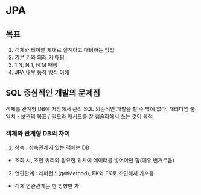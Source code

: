 # JPA
## 목표
1. 객체와 테이블 제대로 설계하고 매핑하는 방법
2. 기본 키와 외래 키 매핑
3. 1:N, N:1, N:M 매핑
4. JPA 내부 동작 방식 이해

## SQL 중심적인 개발의 문제점
객체를 관계형 DB에 저장해서 관리
SQL 의존적인 개발을 할 수 밖에 없다.
패러다임 불일치 - 보관의 목표 / 필드와 매서드를 잘 캡슐화해서 쓰는 것이 목적

### 객체와 관계형 DB의 차이

1. 상속 : 상속관계가 있는 객체는 DB
 - 조회 시, 조인 쿼리와 필요한 위치에 데이터를 넣어야만 함(매우 번거로움)
  
2. 연관관계  : 레퍼런스(getMethod), PK와 FK로 조인해서 가져옴
 - 객체 연관관계는 한 방향만 가
